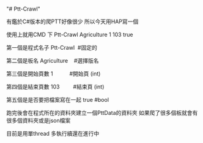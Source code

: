 "# Ptt-Crawl" 


有鑑於C#版本的爬PTT好像很少 所以今天用HAP寫一個

使用上就用CMD 下 Ptt-Crawl Agriculture 1 103 true

第一個是程式名子  Ptt-Crawl       #固定的

第二個是板名  Agriculture        #選擇版名

第三個是開始頁數 1                #開始頁 (int)

第四個是結束頁數 103              #結束頁 (int)

第五個是是否要把檔案寫在一起 true  #bool

跑完後會在程式所在的資料夾建立一個PttData的資料夾 如果爬了很多個板就會有很多個資料夾或是json檔案

目前是用單thread 多執行續還在進行中
